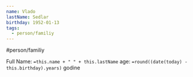 ```yaml
---
name: Vlado
lastName: Sedlar
birthday: 1952-01-13
tags:
  - person/familiy
---
```

#person/familiy 

Full Name: `=this.name + " " + this.lastName`
age: `=round((date(today) - this.birthday).years)` godine
